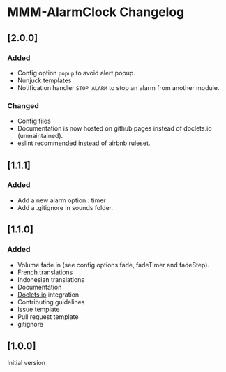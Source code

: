 # MMM-AlarmClock Changelog

## [2.0.0]

### Added

* Config option `popup` to avoid alert popup.
* Nunjuck templates
* Notification handler `STOP_ALARM` to stop an alarm from another module.

### Changed

* Config files
* Documentation is now hosted on github pages instead of doclets.io (unmaintained).
* eslint recommended instead of airbnb ruleset.

## [1.1.1]

### Added

* Add a new alarm option : timer
* Add a .gitignore in sounds folder.

## [1.1.0]

### Added

* Volume fade in (see config options fade, fadeTimer and fadeStep).
* French translations
* Indonesian translations
* Documentation
* [Doclets.io](https://doclets.io/fewieden/MMM-AlarmClock/master) integration
* Contributing guidelines
* Issue template
* Pull request template
* gitignore

## [1.0.0]

Initial version
